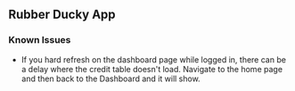 ## Rubber Ducky App

### Known Issues

*   If you hard refresh on the dashboard page while logged in, there can be a delay where the credit table doesn't load. Navigate to the home page and then back to the Dashboard and it will show.